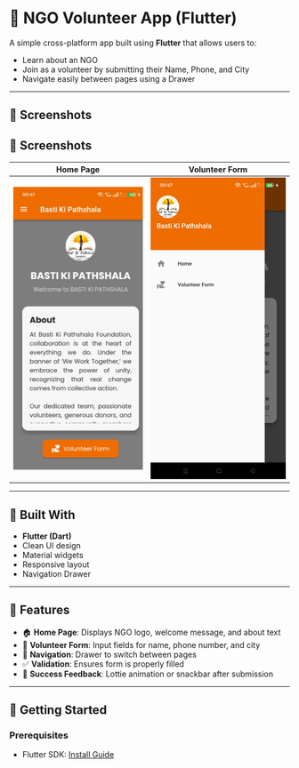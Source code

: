 # 🤝 NGO Volunteer App (Flutter)

A simple cross-platform app built using **Flutter** that allows users to:

- Learn about an NGO
- Join as a volunteer by submitting their Name, Phone, and City
- Navigate easily between pages using a Drawer

---

## 📱 Screenshots
## 📱 Screenshots

| Home Page | Volunteer Form |
|-----------|----------------|
| ![Home](Homepage1.jpg) | ![Form](menu.jpg) |


---

## 🔧 Built With

- **Flutter (Dart)**
- Clean UI design
- Material widgets
- Responsive layout
- Navigation Drawer

---

## 🎯 Features

- 🏠 **Home Page**: Displays NGO logo, welcome message, and about text  
- 📝 **Volunteer Form**: Input fields for name, phone number, and city  
- 📲 **Navigation**: Drawer to switch between pages  
- ✅ **Validation**: Ensures form is properly filled  
- 🎉 **Success Feedback**: Lottie animation or snackbar after submission  

---

## 🚀 Getting Started

### Prerequisites
- Flutter SDK: [Install Guide](https://flutter.dev/docs/get-)
